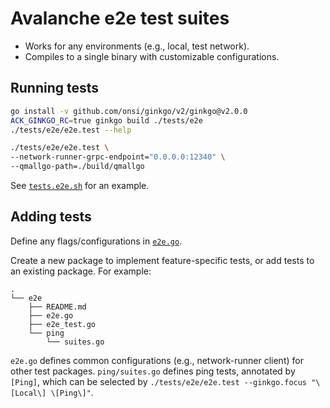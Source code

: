 # Avalanche e2e test suites

- Works for any environments (e.g., local, test network).
- Compiles to a single binary with customizable configurations.

## Running tests

```bash
go install -v github.com/onsi/ginkgo/v2/ginkgo@v2.0.0
ACK_GINKGO_RC=true ginkgo build ./tests/e2e
./tests/e2e/e2e.test --help

./tests/e2e/e2e.test \
--network-runner-grpc-endpoint="0.0.0.0:12340" \
--qmallgo-path=./build/qmallgo
```

See [`tests.e2e.sh`](../../scripts/tests.e2e.sh) for an example.

## Adding tests

Define any flags/configurations in [`e2e.go`](./e2e.go).

Create a new package to implement feature-specific tests, or add tests to an existing package. For example:

```
.
└── e2e
    ├── README.md
    ├── e2e.go
    ├── e2e_test.go
    └── ping
        └── suites.go
```

`e2e.go` defines common configurations (e.g., network-runner client) for other test packages. `ping/suites.go` defines ping tests, annotated by `[Ping]`, which can be selected by `./tests/e2e/e2e.test --ginkgo.focus "\[Local\] \[Ping\]"`.
